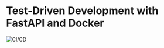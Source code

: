 # Test-Driven Development with FastAPI and Docker

![CI/CD](https://github.com/pedrodeoliveira/fastapi-tdd-docker/workflows/CI%20status/badge.svg?branch=master)
